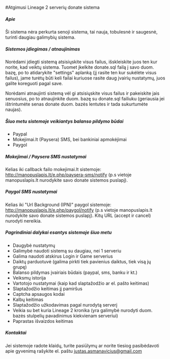 #Atgimusi Lineage 2 serverių donate sistema
##### Apie
Ši sistema nėra perkurta senoji sistema, tai nauja, tobulesnė ir saugesnė, turinti daugiau galimybių sistema. 

##### Sistemos įdiegimas / atnaujinimas
Norėdami įdiegti sistemą atsisiųskite visus failus, išskleiskite juos ten kur norite, kad veiktų sistema. Tuomet įkelkite donate.sql failą į savo duom. bazę, po to atidarykite "settings" aplanką (jį rasite ten kur sukėlėte visus failus), jame turėtų būti keli failai kuriuose rasite daug įvairių nustatymų, juos galite koreguoti pagal save. 

Norėdami atnaujinti sistemą vėl gi atsisiųskite visus failus ir pakeiskite jais senuosius, po to atnaujinkite duom. bazę su donate.sql failiuku (geriausia jei ištrintumėte senas donate duom. bazės lentutes ir tada sukurtumėte naujas).

##### Šiuo metu sistemoje veikiantys balanso pildymo būdai
* Paypal
* Mokejimai.lt (Paysera) SMS, bei bankiniai apmokėjimai
* Paygol

##### Mokejimai / Paysera SMS nustatymai
Kelias iki callback failo mokejimai.lt sistemoje: http://manopuslapis.lt/e.php/paysera-sms/notify (p.s vietoje manopuslapis.lt nurodykite savo donate sistemos puslapį).

##### Paygol SMS nustatymai
Kelias iki "Url Background (IPN)" paygol sistemoje: http://manopuslapis.lt/e.php/paygol/notify (p.s vietoje manopuslapis.lt nurodykite savo donate sistemos puslapį). Kitų URL (accept ir cancel) nurodyti nereikia.

##### Pagrindiniai dalykai esantys sistemoje šiuo metu
* Daugybė nustatymų
* Galimybė naudoti sistemą su daugiau, nei 1 serveriu
* Galima naudoti atskirus Login ir Game serverius
* Daiktų parduotuvė (galima pirkti tiek pavienius daiktus, tiek visą jų grupę)
* Balanso pildymas įvairiais būdais (paypal, sms, banku ir kt.)
* Veiksmų istorija
* Vartotojo nustatymai (kaip kad slaptažodžio ar el. pašto keitimas)
* Slaptažodžio keitimas jį pamiršus
* Captcha apsaugos kodai
* Kalbų keitimas
* Slaptažodžio užkodavimas pagal nurodytą serverį
* Veikia su bet kuria Lineage 2 kronika (yra galimybė nurodyti duom. bazės stulpelių pavadinimus kiekvienam serveriui)
* Paprastas išvaizdos keitimas

##### Kontaktai
Jei sistemoje radote klaidų, turite pasiūlymų ar norite tiesiog pasibėdavoti apie gyvenimą rašykite el. paštu justas.asmanavicius@gmail.com

